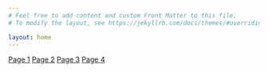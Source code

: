 ```yaml
---
# Feel free to add content and custom Front Matter to this file.
# To modify the layout, see https://jekyllrb.com/docs/themes/#overriding-theme-defaults

layout: home
---
```


<div class="homepage-buttons">
  <a href="/page1" class="home-button">Page 1</a>
  <a href="/page2" class="home-button">Page 2</a>
  <a href="/page3" class="home-button">Page 3</a>
  <a href="/page4" class="home-button">Page 4</a>
</div>
